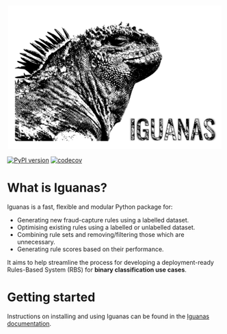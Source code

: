 <p align="center">
  <img src=./run_doc/files/_static/iguanas_logo.png width="500"/>
</p>

[![PyPI version](https://badge.fury.io/py/iguanas.svg)](https://badge.fury.io/py/iguanas) [![codecov](https://codecov.io/gh/paypal/Iguanas/branch/pylint_workflow/graph/badge.svg?token=GgQNjHzHeM)](https://codecov.io/gh/paypal/Iguanas)

# What is Iguanas?

Iguanas is a fast, flexible and modular Python package for:

* Generating new fraud-capture rules using a labelled dataset.
* Optimising existing rules using a labelled or unlabelled dataset.
* Combining rule sets and removing/filtering those which are unnecessary.
* Generating rule scores based on their performance.

It aims to help streamline the process for developing a deployment-ready Rules-Based System (RBS) for **binary classification use cases**.

# Getting started

Instructions on installing and using Iguanas can be found in the [Iguanas documentation](https://paypal.github.io/Iguanas/).
